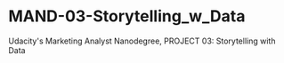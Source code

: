 # MAND-03-Storytelling_w_Data
Udacity's Marketing Analyst Nanodegree, PROJECT 03: Storytelling with Data

